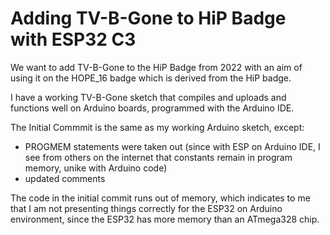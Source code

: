 # Adding TV-B-Gone to HiP Badge with ESP32 C3

We want to add TV-B-Gone to the HiP Badge from 2022 with an aim of using it on the HOPE_16 badge which is derived from the HiP badge.  

I have a working TV-B-Gone sketch that compiles and uploads and functions well on Arduino boards, programmed with the Arduino IDE.

The Initial Commmit is the same as my working Arduino sketch, except:  
* PROGMEM statements were taken out (since with ESP on Arduino IDE, I see from others on the internet that constants remain in program memory, unike with Arduino code)  
* updated comments  
  
The code in the initial commit runs out of memory, which indicates to me that I am not presenting things correctly for the ESP32 on Arduino environment, 
since the ESP32 has more memory than an ATmega328 chip.  
